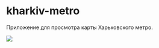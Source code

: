 # kharkiv-metro
 Приложение для просмотра карты Харьковского метро.

<a href="https://play.google.com/store/apps/details?id=unicon.metro.kharkiv">
	<img src="https://lh3.googleusercontent.com/cjsqrWQKJQp9RFO7-hJ9AfpKzbUb_Y84vXfjlP0iRHBvladwAfXih984olktDhPnFqyZ0nu9A5jvFwOEQPXzv7hr3ce3QVsLN8kQ2Ao=s0"></img>
</a>